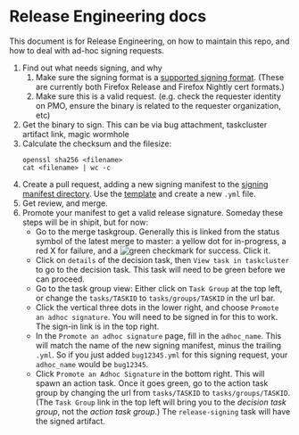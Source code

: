 # Release Engineering docs

This document is for Release Engineering, on how to maintain this repo, and how to deal with ad-hoc signing requests.

1. Find out what needs signing, and why
   1. Make sure the signing format is a [supported signing format](https://github.com/mozilla-releng/adhoc-signing/search?q=supported_signing_formats&unscoped_q=supported_signing_formats). (These are currently both Firefox Release and Firefox Nightly cert formats.)
   2. Make sure this is a valid request. (e.g. check the requester identity on PMO, ensure the binary is related to the requester organization, etc)
2. Get the binary to sign. This can be via bug attachment, taskcluster artifact link, magic wormhole
3. Calculate the checksum and the filesize:
   ```
   openssl sha256 <filename>
   cat <filename> | wc -c
   ```
4. Create a pull request, adding a new signing manifest to the [signing manifest directory](https://github.com/mozilla-releng/adhoc-signing/tree/master/signing-manifests). Use the [template](https://github.com/mozilla-releng/adhoc-signing/blob/master/signing-manifests/example.yml.tmpl) and create a new `.yml` file.
5. Get review, and merge.
6. Promote your manifest to get a valid release signature. Someday these steps will be in shipit, but for now:
   - Go to the merge taskgroup. Generally this is linked from the status symbol of the latest merge to master: a yellow dot for in-progress, a red X for failure, and a ![green checkmark](screenshot1.png) for success. Click it.
   - Click on `details` of the decision task, then `View task in taskcluster` to go to the decision task. This task will need to be green before we can proceed.
   - Go to the task group view: Either click on `Task Group` at the top left, or change the `tasks/TASKID` to `tasks/groups/TASKID` in the url bar.
   - Click the vertical three dots in the lower right, and choose `Promote an adhoc signature`. You will need to be signed in for this to work. The sign-in link is in the top right.
   - In the `Promote an adhoc signature` page, fill in the `adhoc_name`. This will match the name of the new signing manifest, minus the trailing `.yml`. So if you just added `bug12345.yml` for this signing request, your `adhoc_name` would be `bug12345`.
   - Click `Promote an Adhoc Signature` in the bottom right. This will spawn an action task. Once it goes green, go to the action task group by changing the url from `tasks/TASKID` to `tasks/groups/TASKID`. (The `Task Group` link in the top left will bring you to the *decision task group*, not the *action task group*.) The `release-signing` task will have the signed artifact.
